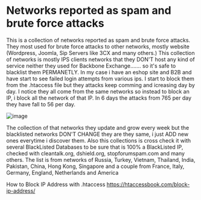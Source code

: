 # Networks reported as spam and brute force attacks
This is a collection of networks reported as spam and brute force attacks. They most used for brute force attacks to other networks, mostly website (Wordpress, Joomla, Sip Servers like 3CX and many others.) This collection of networks is mostly IPS clients networks that they DON'T host any kind of service neither they used for Backbone Exchange....... so it's safe to blacklist them PERMANETLY. 
In my case i have an eshop site and B2B and have start to see failed login attempts from various ips. I start to block them from the .htaccess file but they attacks keep comming and icreasing day by day. I notice they all come from the same networks so instead to block an IP, i block all the network of that IP. In 6 days the attacks from 765 per day they have fall to 56 per day. 

![image](https://user-images.githubusercontent.com/59120441/189522671-bfe98d9e-ea90-409b-a64e-fa428d167ece.png)

The collection of that networks they update and grow every week but the blacklisted networks DON'T CHANGE they are they same, i just ADD new ones everytime i discover them. Also this collections is cross check it with several BlackListed Databases to be sure that is 100% a BlackListed IP, checked with cleantalk.org, dshield.org, stopforumspam.com and many others.
The list is from networks of Russia, Turkey, Vietnam, Thailand, India, Pakistan, China, Hong Kong, Singapore and a couple from France, Italy, Germany, England, Netherlands and America

How to Block IP Address with .htaccess
https://htaccessbook.com/block-ip-address/
